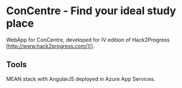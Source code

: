 # ConCentre - Find your ideal study place

WebApp for ConCentre, developed for IV edition of Hack2Progress [http://www.hack2progress.com/][].

## Tools

MEAN stack with AngularJS deployed in Azure App Services.

